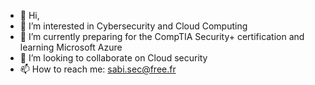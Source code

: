 - 👋 Hi,
- 👀 I’m interested in Cybersecurity and Cloud Computing
- 🌱 I’m currently preparing for the CompTIA Security+ certification and learning Microsoft Azure 
- 💞️ I’m looking to collaborate on Cloud security
- 📫 How to reach me: sabi.sec@free.fr
